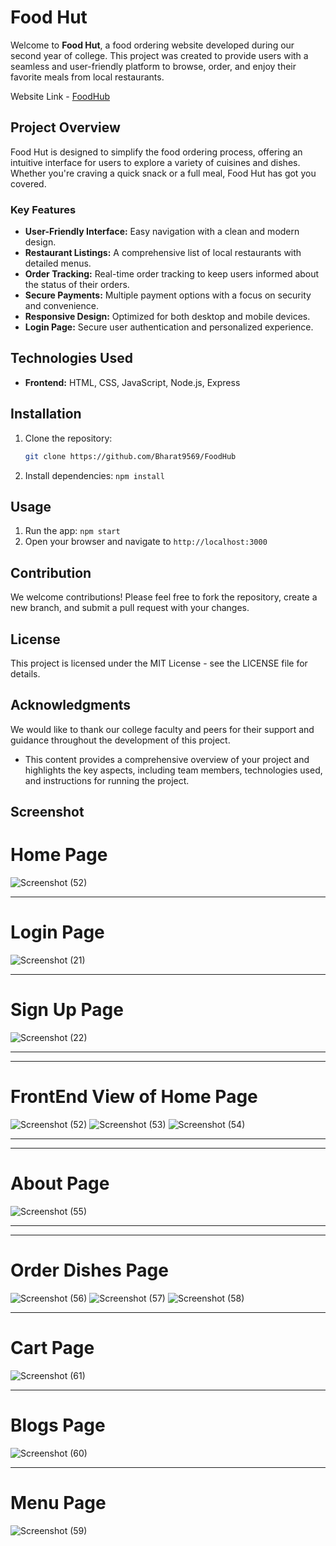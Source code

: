 # Food Hut

Welcome to **Food Hut**, a food ordering website developed during our second year of college. This project was created to provide users with a seamless and user-friendly platform to browse, order, and enjoy their favorite meals from local restaurants.

Website Link - [FoodHub](https://ayushyadav89.github.io/FoodOrderApplication/public/index.html)

## Project Overview 

Food Hut is designed to simplify the food ordering process, offering an intuitive interface for users to explore a variety of cuisines and dishes. Whether you're craving a quick snack or a full meal, Food Hut has got you covered.

### Key Features
- **User-Friendly Interface:** Easy navigation with a clean and modern design.
- **Restaurant Listings:** A comprehensive list of local restaurants with detailed menus.
- **Order Tracking:** Real-time order tracking to keep users informed about the status of their orders.
- **Secure Payments:** Multiple payment options with a focus on security and convenience.
- **Responsive Design:** Optimized for both desktop and mobile devices.
- **Login Page:** Secure user authentication and personalized experience.

## Technologies Used
- **Frontend:** HTML, CSS, JavaScript, Node.js, Express

## Installation
1. Clone the repository:
   ```bash
   git clone https://github.com/Bharat9569/FoodHub

2. Install dependencies: `npm install`


## Usage
1. Run the app: `npm start`
2. Open your browser and navigate to `http://localhost:3000`


## Contribution
We welcome contributions! Please feel free to fork the repository, create a new branch, and submit a pull request with your changes.

## License
This project is licensed under the MIT License - see the LICENSE file for details.

## Acknowledgments
We would like to thank our college faculty and peers for their support and guidance throughout the development of this project.

- This content provides a comprehensive overview of your project and highlights the key aspects, including team members, technologies used, and instructions for running the project.

## Screenshot

# Home Page

![Screenshot (52)](https://github.com/user-attachments/assets/d82979c8-49af-4f8a-81dc-79d882afe944)


<hr>

# Login Page

![Screenshot (21)](https://github.com/user-attachments/assets/1c3e5ee5-b451-404a-ad0e-8500aa2da55c)

<hr>

# Sign Up Page

![Screenshot (22)](https://github.com/user-attachments/assets/cba9ff15-c066-4680-a05d-ec3a8d6f6826)

<hr>
<hr>

# FrontEnd View of Home Page
![Screenshot (52)](https://github.com/user-attachments/assets/0bab63fb-3303-46f5-932e-d467fe99c5fa)
![Screenshot (53)](https://github.com/user-attachments/assets/bd98b932-0119-4dbc-88b6-03afed49c101)
![Screenshot (54)](https://github.com/user-attachments/assets/9ebf38ba-33a9-402c-9e44-a5bd68781257)


<hr>
<hr>

# About Page

![Screenshot (55)](https://github.com/user-attachments/assets/565f1b91-7f9a-4b00-bbaa-6d440ffb55a5)


<hr>
<hr>

# Order Dishes Page
![Screenshot (56)](https://github.com/user-attachments/assets/c298a723-4a9e-4a19-9cb0-067dcdea1c20)
![Screenshot (57)](https://github.com/user-attachments/assets/fed16e42-5e96-43d9-ad6b-482073febfcd)
![Screenshot (58)](https://github.com/user-attachments/assets/396d74f1-afcf-4125-955b-d6c90568ed71)


<hr>

# Cart Page

![Screenshot (61)](https://github.com/user-attachments/assets/ca832f46-47d8-412a-93c4-98fcb2e08a6d)


<hr>

# Blogs Page
![Screenshot (60)](https://github.com/user-attachments/assets/308bf9bd-90e9-4f5d-8b27-c0036bbe104b)



<hr>

# Menu Page
![Screenshot (59)](https://github.com/user-attachments/assets/24b3faf3-566d-4238-9cc1-e087e95cfb24)

